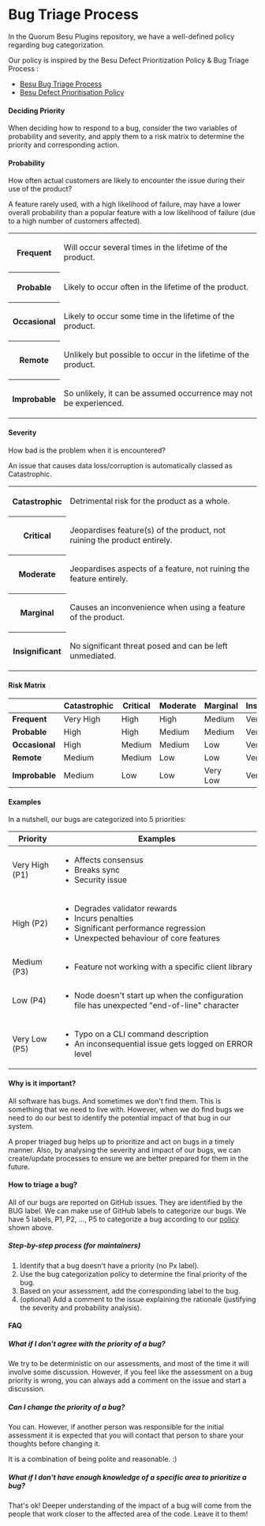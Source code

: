 # Bug Triage Process

In the Quorum Besu Plugins repository, we have a well-defined policy regarding bug categorization. 

Our policy is inspired by the Besu Defect Prioritization Policy & Bug Triage Process : 
* [Besu Bug Triage Process](https://wiki.hyperledger.org/display/BESU/Bug+Triage+Process)
* [Besu Defect Prioritisation Policy](https://wiki.hyperledger.org/display/BESU/Defect+Prioritisation+Policy)


#### Deciding Priority
When deciding how to respond to a bug, consider the two variables of probability and severity, and apply them to a risk matrix to determine the priority and corresponding action.

#### Probability
How often actual customers are likely to encounter the issue during their use of the product?

A feature rarely used, with a high likelihood of failure, may have a lower overall probability than a popular feature with a low likelihood of failure (due to a high number of customers affected).

<table>
  <tbody>
    <tr>
      <th class="confluenceTh">
        <p><strong>Frequent</strong></p>
      </th>
      <td class="confluenceTd">
        <p title=""><span>Will occur several times in the lifetime of the product.</span></p>
      </td>
    </tr>
    <tr>
      <th class="confluenceTh">
        <p><strong>Probable</strong></p>
      </th>
      <td class="confluenceTd">
        <p><span>Likely to occur often in the lifetime of the product.</span></p>
      </td>
    </tr>
    <tr>
      <th class="confluenceTh">
        <p><strong>Occasional</strong></p>
      </th>
      <td class="confluenceTd">
        <p><span>Likely to occur some time in the lifetime of the product.</span></p>
      </td>
    </tr>
    <tr>
      <th class="confluenceTh">
        <p><strong>Remote</strong></p>
      </th>
      <td class="confluenceTd">
        <p><span>Unlikely but possible to occur in the lifetime of the product.</span></p>
      </td>
    </tr>
    <tr>
      <th class="confluenceTh">
        <p><strong>Improbable</strong></p>
      </th>
      <td class="confluenceTd">
        <p><span>So unlikely, it can be assumed occurrence may not be experienced.</span></p>
      </td>
    </tr>
  </tbody>
</table>

#### Severity

How bad is the problem when it is encountered?

An issue that causes data loss/corruption is automatically classed as Catastrophic.

<table>
  <tbody>
    <tr>
      <th class="confluenceTh">
        <p><strong>Catastrophic</strong></p>
      </th>
      <td class="confluenceTd">
        <p><span>Detrimental risk for the product as a whole.</span></p>
      </td>
    </tr>
    <tr>
      <th class="confluenceTh">
        <p><strong>Critical</strong></p>
      </th>
      <td class="confluenceTd">
        <p><span>Jeopardises feature(s) of the product, not ruining the product entirely.</span></p>
      </td>
    </tr>
    <tr>
      <th class="confluenceTh">
        <p><strong>Moderate</strong></p>
      </th>
      <td class="confluenceTd">
        <p><span>Jeopardises aspects of a feature, not ruining the feature entirely.</span></p>
      </td>
    </tr>
    <tr>
      <th class="confluenceTh">
        <p><strong>Marginal</strong></p>
      </th>
      <td class="confluenceTd">
        <p><span>Causes an inconvenience when using a feature of the product.</span></p>
      </td>
    </tr>
    <tr>
      <th class="confluenceTh">
        <p><strong>Insignificant</strong></p>
      </th>
      <td class="confluenceTd">
        <p><span>No significant threat posed and can be left unmediated.&nbsp;</span></p>
      </td>
    </tr>
  </tbody>
</table>

#### Risk Matrix

<table class="tg">
<thead>
  <tr>
    <th class="tg-c3ow"></th>
    <th class="tg-7btt">Catastrophic</th>
    <th class="tg-7btt">Critical</th>
    <th class="tg-7btt">Moderate</th>
    <th class="tg-7btt">Marginal</th>
    <th class="tg-7btt">Insignificant</th>
  </tr>
</thead>
<tbody>
  <tr>
    <td class="tg-7btt"><b>Frequent</b></td>
    <td class="tg-c3ow">Very High</td>
    <td class="tg-c3ow">High</td>
    <td class="tg-c3ow">High</td>
    <td class="tg-c3ow">Medium</td>
    <td class="tg-c3ow">Very Low</td>
  </tr>
  <tr>
    <td class="tg-7btt"><b>Probable</b></td>
    <td class="tg-c3ow">High</td>
    <td class="tg-c3ow">High</td>
    <td class="tg-c3ow">Medium</td>
    <td class="tg-c3ow">Medium</td>
    <td class="tg-c3ow">Very Low</td>
    </tr>
  <tr>
    <td class="tg-7btt"><b>Occasional</b></td>
    <td class="tg-c3ow">High</td>
    <td class="tg-c3ow">Medium</td>
    <td class="tg-c3ow">Medium</td>
    <td class="tg-c3ow">Low</td>
    <td class="tg-c3ow">Very Low</td>
  </tr>
  <tr>
    <td class="tg-7btt"><b>Remote</b></td>
    <td class="tg-c3ow">Medium</td>
    <td class="tg-c3ow">Medium</td>
    <td class="tg-c3ow">Low</td>
    <td class="tg-c3ow">Low</td>
    <td class="tg-c3ow">Very Low</td>
  </tr>
  <tr>
    <td class="tg-7btt"><b>Improbable</b></td>
    <td class="tg-c3ow">Medium</td>
    <td class="tg-c3ow">Low</td>
    <td class="tg-c3ow">Low</td>
    <td class="tg-c3ow">Very Low</td>
    <td class="tg-c3ow">Very Low</td>
  </tr>
</tbody>
</table>

#### Examples 
In a nutshell, our bugs are categorized into 5 priorities: 

| Priority | Examples |
|-|-|
| Very High (P1) | <ul><li>Affects consensus</li> <li>Breaks sync</li><li>Security issue</li></ul> |
| High (P2) | <ul><li> Degrades validator rewards</li> <li>Incurs penalties</li> <li>Significant performance regression</li> <li>Unexpected behaviour of core features</li></ul>|
| Medium (P3) | <ul><li>Feature not working with a specific client library</li></ul>|
| Low (P4) | <ul><li>Node doesn't start up when the configuration file has unexpected "end-of-line" character</li></ul> |
| Very Low (P5)  | <ul><li>Typo on a CLI command description</li> <li>An inconsequential issue gets logged on ERROR level</li></ul>|

#### Why is it important?
All software has bugs. And sometimes we don't find them. This is something that we need to live with. However, when we do find bugs we need to do our best to identify the potential impact of that bug in our system.

A proper triaged bug helps up to prioritize and act on bugs in a timely manner. Also, by analysing the severity and impact of our bugs, we can create/update processes to ensure we are better prepared for them in the future.

#### How to triage a bug?
All of our bugs are reported on GitHub issues. They are identified by the BUG label. We can make use of GitHub labels to categorize our bugs. We have 5 labels, P1, P2, ..., P5 to categorize a bug according to our [policy](#Bug-Priorities) shown above.

##### Step-by-step process (for maintainers)
1) Identify that a bug doesn't have a priority (no Px label).
2) Use the bug categorization policy to determine the final priority of the bug.
3) Based on your assessment, add the corresponding label to the bug.
4) (optional) Add a comment to the issue explaining the rationale (justifying the severity and probability analysis).

#### FAQ
##### What if I don't agree with the priority of a bug?
We try to be deterministic on our assessments, and most of the time it will involve some discussion. However, if you feel like the assessment on a bug priority is wrong, you can always add a comment on the issue and start a discussion.

##### Can I change the priority of a bug?
You can. However, if another person was responsible for the initial assessment it is expected that you will contact that person to share your thoughts before changing it.

It is a combination of being polite and reasonable. :)

##### What if I don't have enough knowledge of a specific area to prioritize a bug?
That's ok! Deeper understanding of the impact of a bug will come from the people that work closer to the affected area of the code. Leave it to them!
